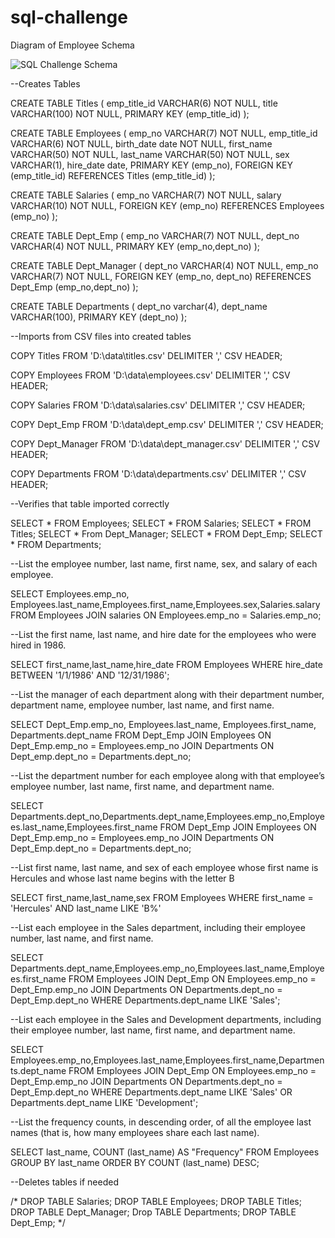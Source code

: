 # sql-challenge

Diagram of Employee Schema

![SQL Challenge Schema](https://github.com/AdrianD1021/sql-challenge/assets/31964188/a066a5a0-ba25-4a40-a05d-28deaf3b43fc)

--Creates Tables

CREATE TABLE Titles (
emp_title_id VARCHAR(6) NOT NULL,
title VARCHAR(100) NOT NULL,
PRIMARY KEY (emp_title_id)
);

CREATE TABLE Employees (
emp_no VARCHAR(7) NOT NULL,
emp_title_id VARCHAR(6) NOT NULL,
birth_date date NOT NULL,
first_name VARCHAR(50) NOT NULL,
last_name VARCHAR(50) NOT NULL,
sex VARCHAR(1),
hire_date date,
PRIMARY KEY (emp_no),
FOREIGN KEY (emp_title_id) REFERENCES Titles (emp_title_id)
);

CREATE TABLE Salaries (
emp_no VARCHAR(7) NOT NULL,
salary VARCHAR(10) NOT NULL,
FOREIGN KEY (emp_no) REFERENCES Employees (emp_no)
);

CREATE TABLE Dept_Emp (
emp_no VARCHAR(7) NOT NULL,
dept_no VARCHAR(4) NOT NULL,
PRIMARY KEY (emp_no,dept_no)
);

CREATE TABLE Dept_Manager (
dept_no VARCHAR(4) NOT NULL,
emp_no VARCHAR(7) NOT NULL,
FOREIGN KEY (emp_no, dept_no) REFERENCES Dept_Emp (emp_no,dept_no)
);

CREATE TABLE Departments (
dept_no varchar(4),
dept_name VARCHAR(100),
PRIMARY KEY (dept_no)
);

--Imports from CSV files into created tables

COPY Titles
FROM 'D:\data\titles.csv'
DELIMITER ','
CSV HEADER;

COPY Employees
FROM 'D:\data\employees.csv'
DELIMITER ','
CSV HEADER;

COPY Salaries
FROM 'D:\data\salaries.csv'
DELIMITER ','
CSV HEADER;

COPY Dept_Emp
FROM 'D:\data\dept_emp.csv'
DELIMITER ','
CSV HEADER;

COPY Dept_Manager
FROM 'D:\data\dept_manager.csv'
DELIMITER ','
CSV HEADER;

COPY Departments
FROM 'D:\data\departments.csv'
DELIMITER ','
CSV HEADER;

--Verifies that table imported correctly

SELECT * FROM Employees;
SELECT * FROM Salaries;
SELECT * FROM Titles;
SELECT * From Dept_Manager;
SELECT * FROM Dept_Emp;
SELECT * FROM Departments;

--List the employee number, last name, first name, sex, and salary of each employee.

SELECT Employees.emp_no, Employees.last_name,Employees.first_name,Employees.sex,Salaries.salary
FROM Employees
JOIN salaries
ON Employees.emp_no = Salaries.emp_no;

--List the first name, last name, and hire date for the employees who were hired in 1986.

SELECT first_name,last_name,hire_date
FROM Employees
WHERE hire_date BETWEEN '1/1/1986' AND '12/31/1986';

--List the manager of each department along with their department number, department name, employee number, last name, and first name.

SELECT Dept_Emp.emp_no, Employees.last_name, Employees.first_name, Departments.dept_name
FROM Dept_Emp
JOIN Employees
ON Dept_Emp.emp_no = Employees.emp_no
JOIN Departments
ON Dept_emp.dept_no = Departments.dept_no;

--List the department number for each employee along with that employee’s employee number, last name, first name, and department name.

SELECT Departments.dept_no,Departments.dept_name,Employees.emp_no,Employees.last_name,Employees.first_name
FROM Dept_Emp
JOIN Employees
ON Dept_Emp.emp_no = Employees.emp_no
JOIN Departments
ON Dept_Emp.dept_no = Departments.dept_no;

--List first name, last name, and sex of each employee whose first name is Hercules and whose last name begins with the letter B

SELECT first_name,last_name,sex
FROM Employees
WHERE first_name = 'Hercules' AND last_name LIKE 'B%'

--List each employee in the Sales department, including their employee number, last name, and first name.

SELECT Departments.dept_name,Employees.emp_no,Employees.last_name,Employees.first_name
FROM Employees
JOIN Dept_Emp
ON Employees.emp_no = Dept_Emp.emp_no
JOIN Departments
ON Departments.dept_no = Dept_Emp.dept_no
WHERE Departments.dept_name LIKE 'Sales';

--List each employee in the Sales and Development departments, including their employee number, last name, first name, and department name.

SELECT Employees.emp_no,Employees.last_name,Employees.first_name,Departments.dept_name
FROM Employees
JOIN Dept_Emp
ON Employees.emp_no = Dept_Emp.emp_no
JOIN Departments
ON Departments.dept_no = Dept_Emp.dept_no
WHERE Departments.dept_name LIKE 'Sales' OR Departments.dept_name LIKE 'Development';

--List the frequency counts, in descending order, of all the employee last names (that is, how many employees share each last name).

SELECT last_name,
COUNT (last_name) AS "Frequency"
FROM Employees
GROUP BY last_name
ORDER BY
COUNT (last_name) DESC;

--Deletes tables if needed

/*
DROP TABLE Salaries;
DROP TABLE Employees;
DROP TABLE Titles;
DROP TABLE Dept_Manager;
Drop TABLE Departments;
DROP TABLE Dept_Emp;
*/
